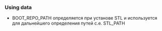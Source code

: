 ### Using data

- BOOT_REPO_PATH определяется при установе STL и используется для дальнейшего определения путей 
    c.e. STL_PATH  
